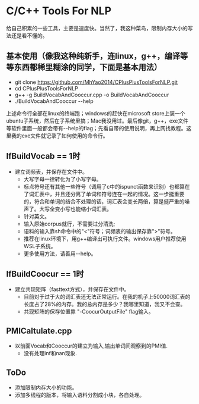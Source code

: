 # C/C++ Tools For NLP
给自己积累的一些工具，主要是速度快。当然了，我这种菜鸟，限制内存大小的写法还是看不懂的。
## 基本使用（像我这种纯新手，连linux，g++，编译等等东西都稀里糊涂的同学，下面是基本用法）
+ git clone https://github.com/MhYao2014/CPlusPlusToolsForNLP.git
+ cd CPlusPlusToolsForNLP
+ g++ -g BuildVocabAndCooccur.cpp -o BuildVocabAndCooccur
+ ./BuildVocabAndCooccur --help

上述命令行全部在linux的终端跑；windows的赶快在microsoft store上装一个ubuntu子系统，然后在子系统里搞；Mac我没用过。最后像git，g++，exe文件等软件里面一般都会带有--help的flag；先看自带的使用说明，再上网找教程。这里我的exe文件就记录了如何使用的命令行。
## IfBuildVocab == 1时
+ 建立词频表，并保存在文件中。
  + 大写字母一律转化为了小写字母。
  + 标点符号还有其他一些符号（调用了c中的ispunct函数来识别）也都算在了词汇表中，并且还分离了单词和符号连在一起的情况。这一步挺重要的，符合和单词的结合不处理的话，词汇表会变长两倍，算是挺严重的噪声了。大写全变小写也能缩小词汇表。
  + 针对英文。
  + 输入原始corpus就行，不需要过分清洗;
  + 语料的输入靠sh命令中的"<"符号；词频表的输出保存靠">"符号。
  + 推荐在linux环境下，用g++编译出可执行文件。windows用户推荐使用WSL子系统。
  + 更多使用方法，请善用--help。
## IfBuildCoocur == 1时
+ 建立共现矩阵（fasttext方式），并保存在文件中。
  + 目前对于过于大的词汇表还无法正常运行。在我的机子上50000词汇表的长度占了28%的内存。我的总内存是多少？我哪里知道，我又不会查。
  + 共现矩阵的保存位置靠 "-CoocurOutputFile" flag输入。
## PMICaltulate.cpp
+ 以前面Vocab和Cooccur的建立为输入,输出单词间观察到的PMI值.
  + 没有处理inf和nan现象.
## ToDo
+ 添加限制内存大小的功能。
+ 添加多线程的版本，将输入语料分割成小块，各自处理。
